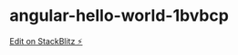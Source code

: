 # angular-hello-world-1bvbcp

[Edit on StackBlitz ⚡️](https://stackblitz.com/edit/angular-hello-world-1bvbcp)